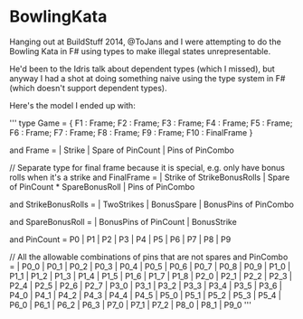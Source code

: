 BowlingKata
===========

Hanging out at BuildStuff 2014, @ToJans and I were attempting to do the Bowling Kata in F# using types to make illegal states unrepresentable.

He'd been to the Idris talk about dependent types (which I missed), but anyway I had a shot at doing something naive using the type system in F# (which doesn't support dependent types).

Here's the model I ended up with:

'''
type Game =
    { F1 : Frame; F2 : Frame; F3 : Frame; F4 : Frame; F5 : Frame; F6 : Frame; F7 : Frame; F8 : Frame; F9 : Frame; F10 : FinalFrame } 

and Frame = 
    | Strike
    | Spare of PinCount 
    | Pins of PinCombo

// Separate type for final frame because it is special, e.g. only have bonus rolls when it's a strike
and FinalFrame =
    | Strike of StrikeBonusRolls
    | Spare of PinCount * SpareBonusRoll
    | Pins of PinCombo

and StrikeBonusRolls = 
    | TwoStrikes
    | BonusSpare
    | BonusPins of PinCombo

and SpareBonusRoll = 
    | BonusPins of PinCount
    | BonusStrike

and PinCount = P0 | P1 | P2 | P3 | P4 | P5 | P6 | P7 | P8 | P9

// All the allowable combinations of pins that are not spares
and PinCombo = 
    | P0_0 | P0_1 | P0_2 | P0_3 | P0_4 | P0_5 | P0_6
    | P0_7 | P0_8 | P0_9 | P1_0 | P1_1 | P1_2 | P1_3
    | P1_4 | P1_5 | P1_6 | P1_7 | P1_8 | P2_0 | P2_1
    | P2_2 | P2_3 | P2_4 | P2_5 | P2_6 | P2_7 | P3_0
    | P3_1 | P3_2 | P3_3 | P3_4 | P3_5 | P3_6 | P4_0
    | P4_1 | P4_2 | P4_3 | P4_4 | P4_5 | P5_0 | P5_1
    | P5_2 | P5_3 | P5_4 | P6_0 | P6_1 | P6_2 | P6_3
    | P7_0 | P7_1 | P7_2 | P8_0 | P8_1 | P9_0
'''

